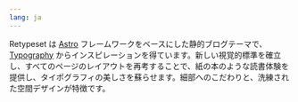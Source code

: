 ```yaml
---
lang: ja
---
```


Retypeset は [Astro](https://astro.build/) フレームワークをベースにした静的ブログテーマで、[Typography](https://astro-theme-typography.vercel.app/) からインスピレーションを得ています。新しい視覚的標準を確立し、すべてのページのレイアウトを再考することで、紙の本のような読書体験を提供し、タイポグラフィの美しさを蘇らせます。細部へのこだわりと、洗練された空間デザインが特徴です。
